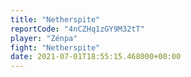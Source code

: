 ```yaml
---
title: "Netherspite"
reportCode: "4nCZHq1zGY9M32tT"
player: "Zénpa"
fight: "Netherspite"
date: 2021-07-01T18:55:15.468000+00:00
---
```

